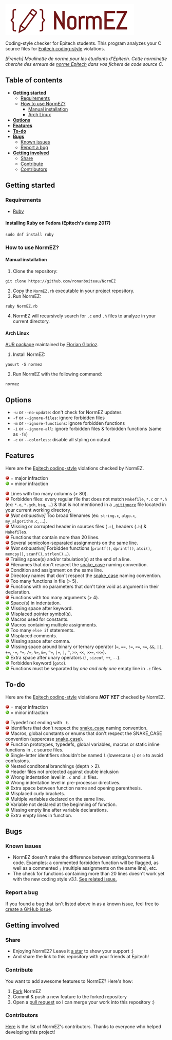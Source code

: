 [<img alt="NormEZ logo" src="/artwork/normez-logo.png" width="400px"/>](https://github.com/ronanboiteau/NormEZ)

Coding-style checker for Epitech students. This program analyzes your C source files for [Epitech coding-style] violations.

*[French] Moulinette de norme pour les étudiants d'Epitech. Cette norminette cherche des erreurs de [norme Epitech][Epitech coding-style] dans vos fichers de code source C.*

## Table of contents

* __[Getting started](#getting-started)__
  * [Requirements](#requirements)
  * [How to use NormEZ?](#how-to-use-normez)
    * [Manual installation](#manual-installation)
    * [Arch Linux](#arch-linux)
* __[Options](#options)__
* __[Features](#features)__
* __[To-do](#to-do)__
* __[Bugs](#bugs)__
  * [Known issues](#known-issues)
  * [Report a bug](#report-a-bug)
* __[Getting involved](#getting-involved)__
  * [Share](#share)
  * [Contribute](#contribute)
  * [Contributors](#contributors)

## Getting started

### Requirements

 - [Ruby](https://www.ruby-lang.org/en/)

#### Installing Ruby on Fedora (Epitech's dump 2017)

```
sudo dnf install ruby
```

### How to use NormEZ?

#### Manual installation

 1. Clone the repository:
```
git clone https://github.com/ronanboiteau/NormEZ
```
 2. Copy the `NormEZ.rb` executable in your project repository.
 3. Run NormEZ:
```
ruby NormEZ.rb
```
 4. NormEZ will recursively search for `.c` and `.h` files to analyze in your current directory.

#### Arch Linux

[AUR package](https://aur.archlinux.org/packages/normez/) maintained by [Florian Glorioz](https://github.com/Hapique).

 1. Install NormEZ:
```
yaourt -S normez
```
 2. Run NormEZ with the following command:
```
normez
```

## Options

 - `-u` or `--no-update`: don't check for NormEZ updates
 - `-f` or `--ignore-files`: ignore forbidden files
 - `-m` or `--ignore-functions`: ignore forbidden functions
 - `-i` or `--ignore-all`: ignore forbidden files & forbidden functions (same as `-fm`)
 - `-c` or `--colorless`: disable all styling on output

## Features

Here are the [Epitech coding-style] violations checked by NormEZ.

<img alt="Major infraction" src="/artwork/direction_arrow_red_up.png" width="12" height="12"/> = major infraction<br/>
<img alt="Minor infraction" src="/artwork/direction_arrow_green_down.png" width="12" height="12"/> = minor infraction<br/>

<img alt="Major infraction" src="/artwork/direction_arrow_red_up.png" width="12" height="12"/> Lines with too many columns (> 80).<br/>
<img alt="Major infraction" src="/artwork/direction_arrow_red_up.png" width="12" height="12"/> Forbidden files: every regular file that does not match `Makefile`, `*.c` or `*.h` (ex: `*.o`, `*.gch`, `bsq`, ...) & that is not mentioned in a [`.gitignore`](https://git-scm.com/docs/gitignore) file located in your current working directory.<br/>
<img alt="Major infraction" src="/artwork/direction_arrow_red_up.png" width="12" height="12"/> *[Not exhaustive]* Too broad filenames (ex: `string.c`, `algo.c`, `my_algorithm.c`, ...).<br/>
<img alt="Major infraction" src="/artwork/direction_arrow_red_up.png" width="12" height="12"/> Missing or corrupted header in sources files (`.c`), headers (`.h`) & `Makefile`s.<br/>
<img alt="Major infraction" src="/artwork/direction_arrow_red_up.png" width="12" height="12"/> Functions that contain more than 20 lines.<br/>
<img alt="Major infraction" src="/artwork/direction_arrow_red_up.png" width="12" height="12"/> Several semicolon-separated assignments on the same line.<br/>
<img alt="Major infraction" src="/artwork/direction_arrow_red_up.png" width="12" height="12"/> *[Not exhaustive]* Forbidden functions (`printf()`, `dprintf()`, `atoi()`, `memcpy()`, `scanf()`, `strlen()`...).<br/>
<img alt="Major infraction" src="/artwork/direction_arrow_red_up.png" width="12" height="12"/> Trailing space(s) and/or tabulation(s) at the end of a line.<br/>
<img alt="Major infraction" src="/artwork/direction_arrow_red_up.png" width="12" height="12"/> Filenames that don't respect the [snake_case] naming convention.<br/>
<img alt="Major infraction" src="/artwork/direction_arrow_red_up.png" width="12" height="12"/> Condition and assignment on the same line.<br/>
<img alt="Major infraction" src="/artwork/direction_arrow_red_up.png" width="12" height="12"/> Directory names that don't respect the [snake_case] naming convention.<br/>
<img alt="Major infraction" src="/artwork/direction_arrow_red_up.png" width="12" height="12"/> Too many functions in file (> 5).<br/>
<img alt="Major infraction" src="/artwork/direction_arrow_red_up.png" width="12" height="12"/> Functions with no parameters that don't take void as argument in their declaration.<br/>
<img alt="Major infraction" src="/artwork/direction_arrow_red_up.png" width="12" height="12"/> Functions with too many arguments (> 4).<br/>
<img alt="Minor infraction" src="/artwork/direction_arrow_green_down.png" width="12" height="12"/> Space(s) in indentation.<br/>
<img alt="Minor infraction" src="/artwork/direction_arrow_green_down.png" width="12" height="12"/> Missing space after keyword.<br/>
<img alt="Minor infraction" src="/artwork/direction_arrow_green_down.png" width="12" height="12"/> Misplaced pointer symbol(s).<br/>
<img alt="Minor infraction" src="/artwork/direction_arrow_green_down.png" width="12" height="12"/> Macros used for constants.<br/>
<img alt="Minor infraction" src="/artwork/direction_arrow_green_down.png" width="12" height="12"/> Macros containing multiple assignments.<br/>
<img alt="Minor infraction" src="/artwork/direction_arrow_green_down.png" width="12" height="12"/> Too many `else if` statements.<br/>
<img alt="Minor infraction" src="/artwork/direction_arrow_green_down.png" width="12" height="12"/> Misplaced comments.<br/>
<img alt="Minor infraction" src="/artwork/direction_arrow_green_down.png" width="12" height="12"/> Missing space after comma.<br/>
<img alt="Minor infraction" src="/artwork/direction_arrow_green_down.png" width="12" height="12"/> Missing space around binary or ternary operator (`=`, `==`, `!=`, `<=`, `>=`, `&&`, `||`, `+=`, `-=`, `*=`, `/=`, `%=`, `&=`, `^=`, `|=`, `|`, `^`, `>>`, `<<`, `>>=`, `<<=`).<br/>
<img alt="Minor infraction" src="/artwork/direction_arrow_green_down.png" width="12" height="12"/> Extra space after unary operators (`!`, `sizeof`, `++`, `--`).<br/>
<img alt="Minor infraction" src="/artwork/direction_arrow_green_down.png" width="12" height="12"/> Forbidden keyword (`goto`).<br/>
<img alt="Minor infraction" src="/artwork/direction_arrow_green_down.png" width="12" height="12"/> Functions must be separated by *one and only one* empty line in `.c` files.<br/>

## To-do

Here are the [Epitech coding-style] violations ***NOT YET*** checked by NormEZ.

<img alt="Major infraction" src="/artwork/direction_arrow_red_up.png" width="12" height="12"/> = major infraction<br/>
<img alt="Minor infraction" src="/artwork/direction_arrow_green_down.png" width="12" height="12"/> = minor infraction<br/>

<img alt="Major infraction" src="/artwork/direction_arrow_red_up.png" width="12" height="12"/> Typedef not ending with `_t`.<br/>
<img alt="Major infraction" src="/artwork/direction_arrow_red_up.png" width="12" height="12"/> Identifiers that don't respect the [snake_case] naming convention.<br/>
<img alt="Major infraction" src="/artwork/direction_arrow_red_up.png" width="12" height="12"/> Macros, global constants or enums that don't respect the SNAKE_CASE convention (uppercase [snake_case]).<br/>
<img alt="Major infraction" src="/artwork/direction_arrow_red_up.png" width="12" height="12"/> Function prototypes, typedefs, global variables, macros or static inline functions in `.c` source files.<br/>
<img alt="Minor infraction" src="/artwork/direction_arrow_green_down.png" width="12" height="12"/> Single-letter identifiers shouldn't be named `l` (lowercase `L`) or `o` to avoid confusions.</br>
<img alt="Minor infraction" src="/artwork/direction_arrow_green_down.png" width="12" height="12"/> Nested conditonal branchings (depth > 2).<br/>
<img alt="Minor infraction" src="/artwork/direction_arrow_green_down.png" width="12" height="12"/> Header files not protected against double inclusion<br/>
<img alt="Minor infraction" src="/artwork/direction_arrow_green_down.png" width="12" height="12"/> Wrong indentation level in `.c` and `.h` files.<br/>
<img alt="Minor infraction" src="/artwork/direction_arrow_green_down.png" width="12" height="12"/> Wrong indentation level in pre-processor directives.<br/>
<img alt="Minor infraction" src="/artwork/direction_arrow_green_down.png" width="12" height="12"/> Extra space between function name and opening parenthesis.<br/>
<img alt="Minor infraction" src="/artwork/direction_arrow_green_down.png" width="12" height="12"/> Misplaced curly brackets.<br/>
<img alt="Minor infraction" src="/artwork/direction_arrow_green_down.png" width="12" height="12"/> Multiple variables declared on the same line.<br/>
<img alt="Minor infraction" src="/artwork/direction_arrow_green_down.png" width="12" height="12"/> Variable not declared at the beginning of function.<br/>
<img alt="Minor infraction" src="/artwork/direction_arrow_green_down.png" width="12" height="12"/> Missing empty line after variable declarations.<br/>
<img alt="Minor infraction" src="/artwork/direction_arrow_green_down.png" width="12" height="12"/> Extra empty lines in function.<br/>

## Bugs

### Known issues

 - NormEZ doesn't make the difference between strings/comments & code. Examples: a commented forbidden function will be flagged, as well as a commented `;` (multiple assignments on the same line), etc.
 - The check for functions containing more than 20 lines doesn't work yet with the new coding style v3.1. [See related issue.](https://github.com/ronanboiteau/NormEZ/issues/20)

### Report a bug

If you found a bug that isn't listed above in as a known issue, feel free to [create a GitHub issue](https://github.com/ronanboiteau/NormEZ/issues).

## Getting involved

### Share

 - Enjoying NormEZ? Leave it [a star](https://github.com/ronanboiteau/NormEZ/stargazers) to show your support :)
 - And share the link to this repository with your friends at Epitech!

### Contribute

You want to add awesome features to NormEZ? Here's how:
 1. [Fork](https://github.com/ronanboiteau/NormEZ/network/members) NormEZ
 2. Commit & push a new feature to the forked repository
 3. Open a [pull request](https://github.com/ronanboiteau/NormEZ/pulls) so I can merge your work into this repository :)

### Contributors

[Here](https://github.com/ronanboiteau/NormEZ/graphs/contributors) is the list of NormEZ's contributors. Thanks to everyone who helped developing this project!

<!-- Links -->
[Epitech coding-style]: /epitech_c_coding_style.pdf
[snake_case]: https://en.wikipedia.org/wiki/Snake_case
